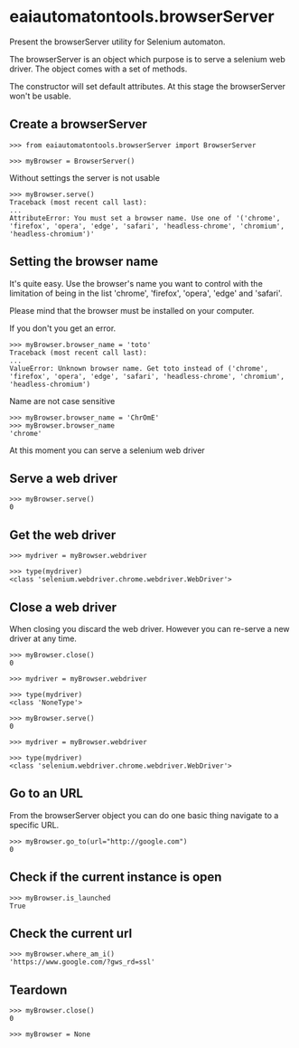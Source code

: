 # eaiautomatontools.browserServer

Present the browserServer utility for Selenium automaton.

The browserServer is an object which purpose is to serve a selenium web driver.
The object comes with a set of methods.

The constructor will set default attributes. At this stage the browserServer won't be usable.

## Create a browserServer


    >>> from eaiautomatontools.browserServer import BrowserServer

    >>> myBrowser = BrowserServer()

Without settings the server is not usable

    >>> myBrowser.serve()
    Traceback (most recent call last):
    ...
    AttributeError: You must set a browser name. Use one of '('chrome', 'firefox', 'opera', 'edge', 'safari', 'headless-chrome', 'chromium', 'headless-chromium')'


## Setting the browser name
It's quite easy. Use the browser's name you want to control with the limitation of being in the list 'chrome', 'firefox',
'opera', 'edge' and 'safari'.

Please mind that the browser must be installed on your computer.

If you don't you get an error.

    >>> myBrowser.browser_name = 'toto'
    Traceback (most recent call last):
    ...
    ValueError: Unknown browser name. Get toto instead of ('chrome', 'firefox', 'opera', 'edge', 'safari', 'headless-chrome', 'chromium', 'headless-chromium')

Name are not case sensitive

    >>> myBrowser.browser_name = 'ChrOmE'
    >>> myBrowser.browser_name
    'chrome'


At this moment you can serve a selenium web driver

## Serve a web driver

    >>> myBrowser.serve()
    0

## Get the web driver

    >>> mydriver = myBrowser.webdriver

    >>> type(mydriver)
    <class 'selenium.webdriver.chrome.webdriver.WebDriver'>

## Close a web driver

When closing you discard the web driver. However you can re-serve a new driver at any time.

    >>> myBrowser.close()
    0

    >>> mydriver = myBrowser.webdriver

    >>> type(mydriver)
    <class 'NoneType'>

    >>> myBrowser.serve()
    0

    >>> mydriver = myBrowser.webdriver

    >>> type(mydriver)
    <class 'selenium.webdriver.chrome.webdriver.WebDriver'>

## Go to an URL

From the browserServer object you can do one basic thing navigate to a specific URL.

    >>> myBrowser.go_to(url="http://google.com")
    0

## Check if the current instance is open

    >>> myBrowser.is_launched
    True


## Check the current url
    
    >>> myBrowser.where_am_i()
    'https://www.google.com/?gws_rd=ssl'


Teardown
------------------------------
    >>> myBrowser.close()
    0

    >>> myBrowser = None
